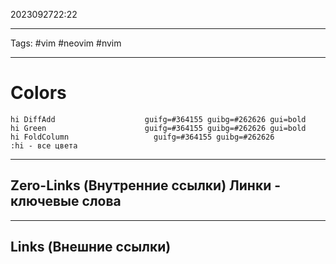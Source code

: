 2023092722:22
___
Tags: #vim #neovim #nvim
___
# Colors

```vimrc
hi DiffAdd                    guifg=#364155 guibg=#262626 gui=bold
hi Green                      guifg=#364155 guibg=#262626 gui=bold
hi FoldColumn                   guifg=#364155 guibg=#262626
:hi - все цвета
```

-----
**Zero-Links (Внутренние ссылки)** Линки - ключевые слова
-

------
**Links (Внешние ссылки)**
-
